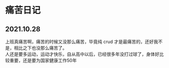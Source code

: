 # 痛苦日记

## 2021.10.28  
上班真痛苦啊，痛苦的时候又没那么痛苦，毕竟纯 crud 才是最痛苦的，还好我不是，相比之下也没那么痛苦了。  
人还是要多运动，运动才快乐，自从高中以后，已经很多年没打过球了，身体好比较重要，还是要为国家健康工作50年
